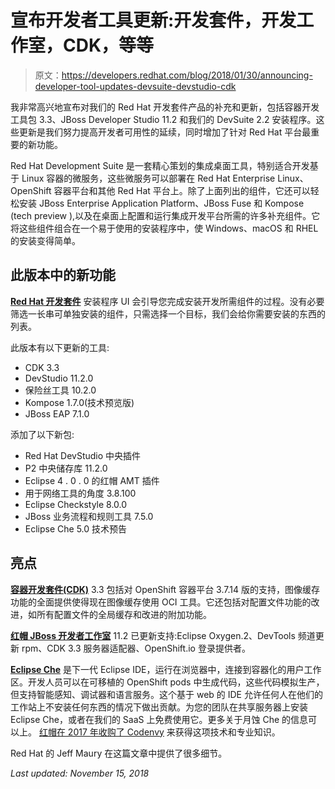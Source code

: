 # 宣布开发者工具更新:开发套件，开发工作室，CDK，等等

> 原文：<https://developers.redhat.com/blog/2018/01/30/announcing-developer-tool-updates-devsuite-devstudio-cdk>

我非常高兴地宣布对我们的 Red Hat 开发套件产品的补充和更新，包括容器开发工具包 3.3、JBoss Developer Studio 11.2 和我们的 DevSuite 2.2 安装程序。这些更新是我们努力提高开发者可用性的延续，同时增加了针对 Red Hat 平台最重要的新功能。

Red Hat Development Suite 是一套精心策划的集成桌面工具，特别适合开发基于 Linux 容器的微服务，这些微服务可以部署在 Red Hat Enterprise Linux、OpenShift 容器平台和其他 Red Hat 平台上。除了上面列出的组件，它还可以轻松安装 JBoss Enterprise Application Platform、JBoss Fuse 和 Kompose (tech preview ),以及在桌面上配置和运行集成开发平台所需的许多补充组件。它将这些组件组合在一个易于使用的安装程序中，使 Windows、macOS 和 RHEL 的安装变得简单。

## 此版本中的新功能

[**Red Hat 开发套件**](https://developers.redhat.com/products/devsuite/overview/) 安装程序 UI 会引导您完成安装开发所需组件的过程。没有必要筛选一长串可单独安装的组件，只需选择一个目标，我们会给你需要安装的东西的列表。

此版本有以下更新的工具:

*   CDK 3.3
*   DevStudio 11.2.0
*   保险丝工具 10.2.0
*   Kompose 1.7.0(技术预览版)
*   JBoss EAP 7.1.0

添加了以下新包:

*   Red Hat DevStudio 中央插件
*   P2 中央储存库 11.2.0
*   Eclipse 4 . 0 . 0 的红帽 AMT 插件
*   用于网络工具的角度 3.8.100
*   Eclipse Checkstyle 8.0.0
*   JBoss 业务流程和规则工具 7.5.0
*   Eclipse Che 5.0 技术预告

## 亮点

[**容器开发套件(CDK)**](https://developers.redhat.com/products/cdk/overview/) 3.3 包括对 OpenShift 容器平台 3.7.14 版的支持，图像缓存功能的全面提供使得现在图像缓存使用 OCI 工具。它还包括对配置文件功能的改进，如所有配置文件的全局缓存和改进的附加功能。

[**红帽 JBoss 开发者工作室**](https://developers.redhat.com/products/devstudio/overview/) 11.2 已更新支持:Eclipse Oxygen.2、DevTools 频道更新 rpm、CDK 3.3 服务器适配器、OpenShift.io 登录提供者。

[**Eclipse Che**](https://www.eclipse.org/che) 是下一代 Eclipse IDE，运行在浏览器中，连接到容器化的用户工作区。开发人员可以在可移植的 OpenShift pods 中生成代码，这些代码模拟生产，但支持智能感知、调试器和语言服务。这个基于 web 的 IDE 允许任何人在他们的工作站上不安装任何东西的情况下做出贡献。为您的团队在共享服务器上安装 Eclipse Che，或者在我们的 SaaS 上免费使用它。更多关于月蚀 Che 的信息可以上[](https://www.eclipse.org/che/)。 [红帽在 2017 年收购了 Codenvy](https://developers.redhat.com/blog/2017/05/25/why-redhat-is-acquiring-codenvy/) 来获得这项技术和专业知识。

Red Hat 的 Jeff Maury 在这篇文章中提供了很多细节。

*Last updated: November 15, 2018*